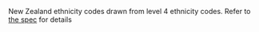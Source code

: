 New Zealand ethnicity codes drawn from level 4 ethnicity codes. Refer to [the spec](https://www.health.govt.nz/publication/hiso-100012017-ethnicity-data-protocols) for details